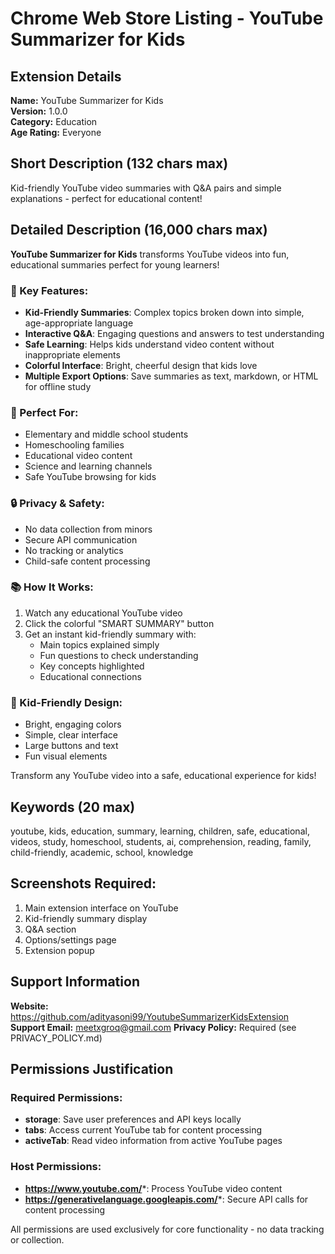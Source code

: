 # Chrome Web Store Listing - YouTube Summarizer for Kids

## Extension Details

**Name:** YouTube Summarizer for Kids  
**Version:** 1.0.0  
**Category:** Education  
**Age Rating:** Everyone

## Short Description (132 chars max)
Kid-friendly YouTube video summaries with Q&A pairs and simple explanations - perfect for educational content!

## Detailed Description (16,000 chars max)

**YouTube Summarizer for Kids** transforms YouTube videos into fun, educational summaries perfect for young learners!

### 🌟 Key Features:
- **Kid-Friendly Summaries**: Complex topics broken down into simple, age-appropriate language
- **Interactive Q&A**: Engaging questions and answers to test understanding
- **Safe Learning**: Helps kids understand video content without inappropriate elements
- **Colorful Interface**: Bright, cheerful design that kids love
- **Multiple Export Options**: Save summaries as text, markdown, or HTML for offline study

### 🎯 Perfect For:
- Elementary and middle school students
- Homeschooling families
- Educational video content
- Science and learning channels
- Safe YouTube browsing for kids

### 🔒 Privacy & Safety:
- No data collection from minors
- Secure API communication
- No tracking or analytics
- Child-safe content processing

### 📚 How It Works:
1. Watch any educational YouTube video
2. Click the colorful "SMART SUMMARY" button
3. Get an instant kid-friendly summary with:
   - Main topics explained simply
   - Fun questions to check understanding
   - Key concepts highlighted
   - Educational connections

### 🎨 Kid-Friendly Design:
- Bright, engaging colors
- Simple, clear interface
- Large buttons and text
- Fun visual elements

Transform any YouTube video into a safe, educational experience for kids!

## Keywords (20 max)
youtube, kids, education, summary, learning, children, safe, educational, videos, study, homeschool, students, ai, comprehension, reading, family, child-friendly, academic, school, knowledge

## Screenshots Required:
1. Main extension interface on YouTube
2. Kid-friendly summary display
3. Q&A section
4. Options/settings page
5. Extension popup

## Support Information
**Website:** https://github.com/adityasoni99/YoutubeSummarizerKidsExtension  
**Support Email:** meetxgroq@gmail.com 
**Privacy Policy:** Required (see PRIVACY_POLICY.md)

## Permissions Justification

### Required Permissions:
- **storage**: Save user preferences and API keys locally
- **tabs**: Access current YouTube tab for content processing  
- **activeTab**: Read video information from active YouTube pages

### Host Permissions:
- **https://www.youtube.com/***: Process YouTube video content
- **https://generativelanguage.googleapis.com/***: Secure API calls for content processing

All permissions are used exclusively for core functionality - no data tracking or collection.
